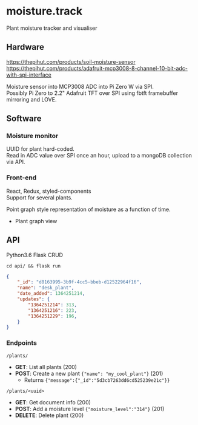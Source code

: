 # moisture.track

Plant moisture tracker and visualiser

## Hardware

https://thepihut.com/products/soil-moisture-sensor
https://thepihut.com/products/adafruit-mcp3008-8-channel-10-bit-adc-with-spi-interface

Moisture sensor into MCP3008 ADC into Pi Zero W via SPI.  
Possibly Pi Zero to 2.2" Adafruit TFT over SPI using fbtft framebuffer mirroring and LOVE.

## Software

### Moisture monitor

UUID for plant hard-coded.  
Read in ADC value over SPI once an hour, upload to a mongoDB collection via API.

### Front-end

React, Redux, styled-components  
Support for several plants.

Point graph style representation of moisture as a function of time.

* Plant graph view

## API

Python3.6 Flask CRUD

`cd api/ && flask run`

```json
{
	"_id": "d8163995-3b9f-4cc5-bbeb-d12522964f16",
	"name": "desk_plant",
	"date_added": 1364251214,
	"updates": {
		"1364251214": 313,
		"1364251216": 223,
		"1364251229": 196,
	}
}
```

### Endpoints

`/plants/`

* __GET__: List all plants (200)
* __POST__: Create a new plant `{"name": "my_cool_plant"}` (201)
	- Returns `{"message":{"_id":"5d3cb7263dd6cd525239e21c"}}`

`/plants/<uuid>`

* __GET__: Get document info (200)
* __POST__: Add a moisture level `{"moisture_level":"314"}` (201)
* __DELETE__: Delete plant (200)

